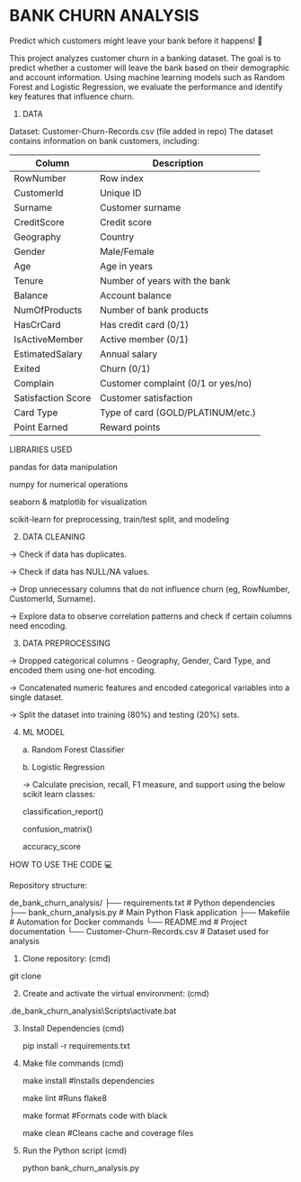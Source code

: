 # BANK CHURN ANALYSIS
Predict which customers might leave your bank before it happens! 🏃

This project analyzes customer churn in a banking dataset. The goal is to predict whether a customer will leave the bank based on their demographic and account information. Using machine learning models such as Random Forest and Logistic Regression, we evaluate the performance and identify key features that influence churn.

1. DATA
   
  Dataset: Customer-Churn-Records.csv (file added in repo)
  The dataset contains information on bank customers, including:

  | Column             | Description                        | 
  | ------------------ | ---------------------------------- | 
  | RowNumber          | Row index                          | 
  | CustomerId         | Unique ID                          | 
  | Surname            | Customer surname                   | 
  | CreditScore        | Credit score                       | 
  | Geography          | Country                            | 
  | Gender             | Male/Female                        | 
  | Age                | Age in years                       | 
  | Tenure             | Number of years with the bank      | 
  | Balance            | Account balance                    | 
  | NumOfProducts      | Number of bank products            | 
  | HasCrCard          | Has credit card (0/1)              | 
  | IsActiveMember     | Active member (0/1)                | 
  | EstimatedSalary    | Annual salary                      | 
  | Exited             | Churn (0/1)                        | 
  | Complain           | Customer complaint (0/1 or yes/no) | 
  | Satisfaction Score | Customer satisfaction              | 
  | Card Type          | Type of card (GOLD/PLATINUM/etc.)  | 
  | Point Earned       | Reward points                      | 

LIBRARIES USED

  pandas for data manipulation
  
  numpy for numerical operations
  
  seaborn & matplotlib for visualization
  
  scikit-learn for preprocessing, train/test split, and modeling

2. DATA CLEANING
   
  -> Check if data has duplicates.
  
  -> Check if data has NULL/NA values.
  
  -> Drop unnecessary columns that do not influence churn (eg, RowNumber, CustomerId, Surname).
  
  -> Explore data to observe correlation patterns and check if certain columns need encoding.
  
3. DATA PREPROCESSING
   
  -> Dropped categorical columns - Geography, Gender, Card Type, and encoded them using one-hot encoding.
  
  -> Concatenated numeric features and encoded categorical variables into a single dataset.
  
  -> Split the dataset into training (80%) and testing (20%) sets.

4. ML MODEL
   
   a. Random Forest Classifier
   
   b. Logistic Regression

   -> Calculate precision, recall, F1 measure, and support using the below scikit learn classes:
   
     classification_report()
   
     confusion_matrix()
   
     accuracy_score

   
HOW TO USE THE CODE 💻

Repository structure:

de_bank_churn_analysis/
├── requirements.txt            # Python dependencies
├── bank_churn_analysis.py      # Main Python Flask application
├── Makefile                    # Automation for Docker commands
└── README.md                   # Project documentation
└── Customer-Churn-Records.csv  # Dataset used for analysis

1. Clone repository: (cmd)
   
  git clone <url> 

2. Create and activate the virtual environment: (cmd)
   
  .de_bank_churn_analysis\Scripts\activate.bat

3. Install Dependencies (cmd)
   
   pip install -r requirements.txt
   
4. Make file commands (cmd)
   
   make install #Installs dependencies
   
   make lint #Runs flake8

   make format #Formats code with black
   
   make clean #Cleans cache and coverage files

6. Run the Python script (cmd)
   
   python bank_churn_analysis.py






